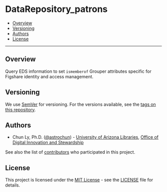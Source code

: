 # DataRepository_patrons

- [Overview](#overview)
- [Versioning](#versioning)
- [Authors](#authors)
- [License](#license)

--------------

## Overview

Query EDS information to set `ismemberof` Grouper attributes specific for
Figshare identity and access management.


## Versioning

We use [SemVer](http://semver.org/) for versioning. For the versions available, see the
[tags on this repository](https://github.com/ualibraries/DataRepository_patrons/tags).


## Authors

* Chun Ly, Ph.D. ([@astrochun](http://www.github.com/astrochun)) - [University of Arizona Libraries](https://github.com/ualibraries), [Office of Digital Innovation and Stewardship](https://github.com/UAL-ODIS)

See also the list of
[contributors](https://github.com/ualibraries/DataRepository_patrons/contributors) who participated in this project.


## License

This project is licensed under the [MIT License](https://opensource.org/licenses/MIT) - see the [LICENSE](LICENSE) file for details.
